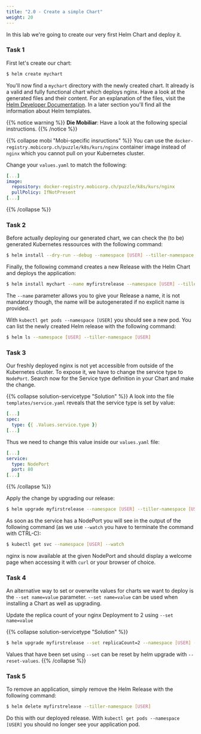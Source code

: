 ```yaml
---
title: "2.0 - Create a simple Chart"
weight: 20
---
```


In this lab we're going to create our very first Helm Chart and deploy it.

### Task 1

First let's create our chart:

```bash
$ helm create mychart
```

You'll now find a `mychart` directory with the newly created chart. It already is a valid and fully functional chart which deploys nginx. Have a look at the generated files and their content. For an explanation of the files, visit the [Helm Developer Documentation](https://docs.helm.sh/developing_charts/#the-chart-file-structure). In a later section you'll find all the information about Helm templates.


{{% notice warning %}}
**Die Mobiliar**: Have a look at the following special instructions.
{{% /notice %}}

{{% collapse mobi "Mobi-specific insructions" %}}
You can use the `docker-registry.mobicorp.ch/puzzle/k8s/kurs/nginx` container image instead of `nginx` which you cannot pull on your Kubernetes cluster.

Change your `values.yaml` to match the following:

```yaml
[...]
image:
  repository: docker-registry.mobicorp.ch/puzzle/k8s/kurs/nginx
  pullPolicy: IfNotPresent
[...]
```
{{% /collapse %}}

### Task 2

Before actually deploying our generated chart, we can check the (to be) generated Kubernetes ressources with the following command:

```bash
$ helm install --dry-run --debug --namespace [USER] --tiller-namespace [USER] mychart
```

Finally, the following command creates a new Release with the Helm Chart and deploys the application:

```bash
$ helm install mychart --name myfirstrelease --namespace [USER] --tiller-namespace [USER]
```

The `--name` parameter allows you to give your Release a name, it is not mandatory though, the name will be autogenerated if no explicit name is provided.

With `kubectl get pods --namespace [USER]` you should see a new pod. You can list the newly created Helm release with the following command:

```bash
$ helm ls --namespace [USER] --tiller-namespace [USER]
```

### Task 3

Our freshly deployed nginx is not yet accessible from outside of the Kubernetes cluster. To expose it, we have to change the service type to `NodePort`.
Search now for the Service type definition in your Chart and make the change.

{{% collapse solution-servicetype "Solution" %}}
A look into the file `templates/service.yaml` reveals that the service type is set by value:
```yaml
[...]
spec:
  type: {{ .Values.service.type }}
[...]
```

Thus we need to change this value inside our `values.yaml` file:
```yaml
[...]
service:
  type: NodePort
  port: 80
[...]
```
{{% /collapse %}}

Apply the change by upgrading our release:

```bash
$ helm upgrade myfirstrelease --namespace [USER] --tiller-namespace [USER] mychart
```

As soon as the service has a NodePort you will see in the output of the following command (as we use `--watch` you have to terminate the command with CTRL-C):

```bash
$ kubectl get svc --namespace [USER] --watch
```

nginx is now available at the given NodePort and should display a welcome page when accessing it with `curl` or your browser of choice.

### Task 4

An alternative way to set or overwrite values for charts we want to deploy is the `--set name=value` parameter. `--set name=value` can be used when installing a Chart as well as upgrading.

Update the replica count of your nginx Deployment to 2 using `--set name=value`

{{% collapse solution-servicetype "Solution" %}}
```bash
$ helm upgrade myfirstrelease --set replicaCount=2 --namespace [USER] --tiller-namespace [USER] mychart
```

Values that have been set using `--set` can be reset by helm upgrade with `--reset-values`.
{{% /collapse %}}

### Task 5

To remove an application, simply remove the Helm Release with the following command:

```bash
$ helm delete myfirstrelease --tiller-namespace [USER]
```

Do this with our deployed release. With `kubectl get pods --namespace [USER]` you should no longer see your application pod.

